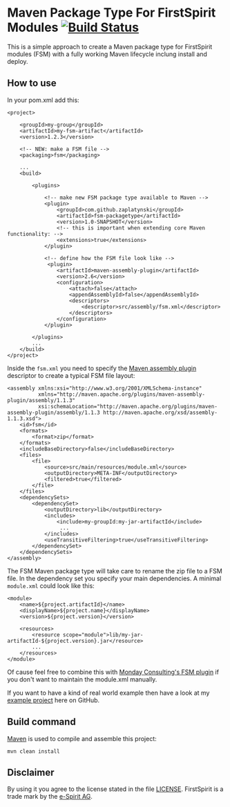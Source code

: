 # Maven Package Type For FirstSpirit Modules [![Build Status](https://travis-ci.org/zaplatynski/fsm-packagetype.svg?branch=master)](https://travis-ci.org/zaplatynski/fsm-packagetype)

This is a simple approach to create a Maven package type for FirstSpirit modules (FSM) with a fully working Maven lifecycle inclung install and deploy.

## How to use

In your pom.xml add this:
```
<project>

    <groupId>my-group</groupId>
    <artifactId>my-fsm-artifact</artifactId>
    <version>1.2.3</version>
    
    <!-- NEW: make a FSM file -->
    <packaging>fsm</packaging>

    ...
    <build>
    
        <plugins>
            
            <!-- make new FSM package type available to Maven -->
            <plugin>
                <groupId>com.github.zaplatynski</groupId>
                <artifactId>fsm-packagetype</artifactId>
                <version>1.0-SNAPSHOT</version>
                <!-- this is important when extending core Maven functionality: -->
                <extensions>true</extensions>
            </plugin>
            
            <!-- define how the FSM file look like -->
             <plugin>
                <artifactId>maven-assembly-plugin</artifactId>
                <version>2.6</version>
                <configuration>
                    <attach>false</attach>
                    <appendAssemblyId>false</appendAssemblyId>
                    <descriptors>
                        <descriptor>src/assembly/fsm.xml</descriptor>
                    </descriptors>
                </configuration>
            </plugin>
            
        </plugins>    
        ...
    </build>
</project>
```
Inside the `fsm.xml` you need to specify the [Maven assembly plugin](http://maven.apache.org/plugins/maven-assembly-plugin/) descriptor to create a typical FSM file layout:
```
<assembly xmlns:xsi="http://www.w3.org/2001/XMLSchema-instance"
          xmlns="http://maven.apache.org/plugins/maven-assembly-plugin/assembly/1.1.3"
          xsi:schemaLocation="http://maven.apache.org/plugins/maven-assembly-plugin/assembly/1.1.3 http://maven.apache.org/xsd/assembly-1.1.3.xsd">
    <id>fsm</id>
    <formats>
        <format>zip</format>
    </formats>
    <includeBaseDirectory>false</includeBaseDirectory>
    <files>
        <file>
            <source>src/main/resources/module.xml</source>
            <outputDirectory>META-INF</outputDirectory>
            <filtered>true</filtered>
        </file>
    </files>
    <dependencySets>
        <dependencySet>
            <outputDirectory>lib</outputDirectory>
            <includes>
                <include>my-groupId:my-jar-artifactId</include>
                 ...
            </includes>
            <useTransitiveFiltering>true</useTransitiveFiltering>
        </dependencySet>
    </dependencySets>
</assembly>
```
The FSM Maven package type will take care to rename the zip file to a FSM file. In the dependency set you specify your main dependencies. A minimal `module.xml` could look like this:
```
<module>
    <name>${project.artifactId}</name>
    <displayName>${project.name}</displayName>
    <version>${project.version}</version>

    <resources>
        <resource scope="module">lib/my-jar-artifactId-${project.version}.jar</resource>
        ...
    </resources>
</module>
```
Of cause feel free to combine this with [Monday Consulting's FSM plugin](https://github.com/monday-consulting/fsm-maven-plugin) if you don't want to maintain the module.xml manually.

If you want to have a kind of real world example then have a look at my [example project](https://github.com/zaplatynski/fsm-example-project) here on GitHub.

## Build command

[Maven](http://maven.apache.org/) is used to compile and assemble this project:
```
mvn clean install
```

##  Disclaimer

By using it you agree to the license stated in the file [LICENSE](LICENSE). FirstSpirit is a trade mark by the [e-Spirit AG](http://www.e-spirit.com/).

